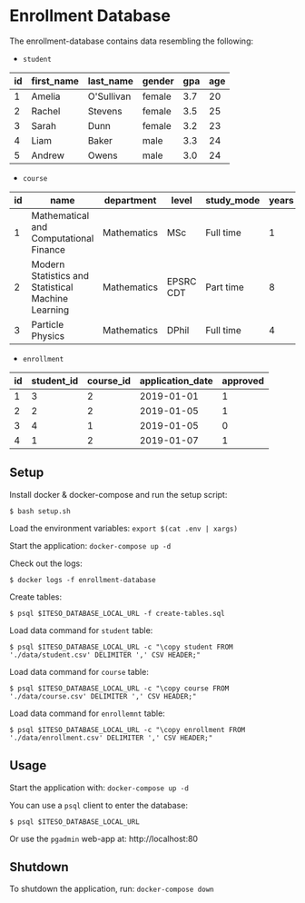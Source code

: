 # Enrollment Database

The enrollment-database contains data resembling the following: 

* `student`

| id | first_name | last_name  | gender | gpa | age |
|----|------------|------------|--------|-----|-----|
| 1  | Amelia     | O'Sullivan | female | 3.7 | 20  |
| 2  | Rachel     | Stevens    | female | 3.5 | 25  |
| 3  | Sarah      | Dunn       | female | 3.2 | 23  |
| 4  | Liam       | Baker      | male   | 3.3 | 24  |
| 5  | Andrew     | Owens      | male   | 3.0 | 24  |

* `course`

| id | name                                               | department  | level     | study_mode | years |
|----|----------------------------------------------------|-------------|-----------|------------|-------|
| 1  | Mathematical and Computational Finance             | Mathematics |MSc       | Full time  | 1     |
| 2  | Modern Statistics and Statistical Machine Learning | Mathematics |EPSRC CDT | Part time  | 8     |
| 3  | Particle Physics                                   | Mathematics |DPhil     | Full time  | 4     |

* `enrollment`

| id | student_id | course_id | application_date | approved |
|----|------------|-----------|------------------|----------|
| 1  | 3          | 2         | 2019-01-01       | 1        |
| 2  | 2          | 2         | 2019-01-05       | 1        |
| 3  | 4          | 1         | 2019-01-05       | 0        |
| 4  | 1          | 2         | 2019-01-07       | 1        |


## Setup

Install docker & docker-compose and run the setup script: 

```commandline
$ bash setup.sh
```

Load the environment variables: `export $(cat .env | xargs)`

Start the application: `docker-compose up -d`

Check out the logs: 

```commandline
$ docker logs -f enrollment-database
```

Create tables: 

```commandline
$ psql $ITESO_DATABASE_LOCAL_URL -f create-tables.sql
```

Load data command for `student` table: 

```commandline
$ psql $ITESO_DATABASE_LOCAL_URL -c "\copy student FROM './data/student.csv' DELIMITER ',' CSV HEADER;"
``` 

Load data command for `course` table: 

```commandline
$ psql $ITESO_DATABASE_LOCAL_URL -c "\copy course FROM './data/course.csv' DELIMITER ',' CSV HEADER;"
```

Load data command for `enrollemnt` table: 

```commandline
$ psql $ITESO_DATABASE_LOCAL_URL -c "\copy enrollment FROM './data/enrollment.csv' DELIMITER ',' CSV HEADER;"
```

## Usage

Start the application with: `docker-compose up -d`


You can use a `psql` client to enter the database: 

```commandline
$ psql $ITESO_DATABASE_LOCAL_URL 
```

Or use the `pgadmin` web-app at: http://localhost:80 

## Shutdown

To shutdown the application, run: `docker-compose down` 